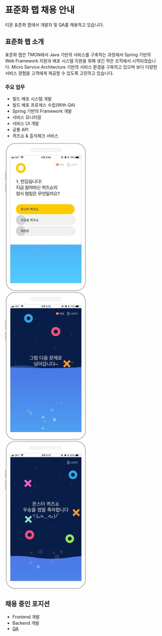 # 표준화 랩 채용 안내

티몬 표준화 랩에서 개발자 및 QA를 채용하고 있습니다.


## 표준화 랩 소개

표준화 랩은 TMON에서 Java 기반의 서비스를 구축하는 과정에서 Spring 기반의 Web Framework 지원과 배포 시스템 지원을 위해 생긴 작은 조직에서 시작되었습니다. Micro Service Architecture 기반의 서비스 환경을 구축하고 있으며 보다 다양한 서비스 경험을 고객에게 제공할 수 있도록 고민하고 있습니다.


### 주요 업무

- 빌드 배포 시스템 개발
- 빌드 배포 프로세스 수립(With QA)
- Spring 기반의 Framework 개발
- 서비스 모니터링
- 서비스 UI 개발
- 공통 API 
- 퀴즈쇼 & 출석체크 서비스

![퀴즈쇼](./q1.jpg)
![퀴즈쇼](./q2.jpg)
![퀴즈쇼](./q3.jpg)

## 채용 중인 포지션

- Frontend 개발
- Backend 개발
- [QA](./qa.md)
